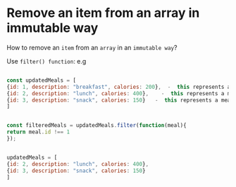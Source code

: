 # Remove an item from an array in immutable way

How to remove an `item` from an `array` in an `immutable way`?

Use `filter() function`: e.g
```js

const updatedMeals = [
{id: 1, description: "breakfast", calories: 200},  -  this represents a meal 
{id: 2, description: "lunch", calories: 400},    -  this represents a meal 
{id: 3, description: "snack", calories: 150}   -  this represents a meal  
]


const filteredMeals = updatedMeals.filter(function(meal){
return meal.id !== 1
});


updatedMeals = [
{id: 2, description: "lunch", calories: 400},   
{id: 3, description: "snack", calories: 150}   
]
```

